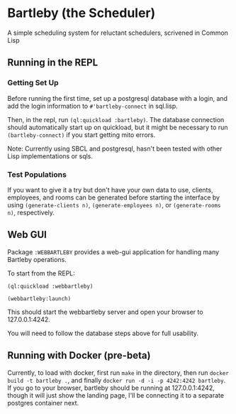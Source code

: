 # Bartleby (the Scheduler)

A simple scheduling system for reluctant schedulers, scrivened in Common Lisp

## Running in the REPL

### Getting Set Up
Before running the first time, set up a postgresql database with a login, and add the login information to ```#'bartleby-connect``` in sql.lisp. 

Then, in the repl, run ```(ql:quickload :bartleby)```.
The database connection should automatically start up on quickload, but it might be necessary to run ```(bartleby-connect)``` if you start getting mito errors.

Note: Currently using SBCL and postgresql, hasn't been tested with other Lisp implementations or sqls.



### Test Populations
If you want to give it a try but don't have your own data to use, clients, employees, and rooms can be generated before starting the interface by using ```(generate-clients n)```, ```(generate-employees n)```, or ```(generate-rooms n)```, respectively. 

## Web GUI

Package ```:WEBBARTLEBY``` provides a web-gui application for handling many Bartleby operations. 

To start from the REPL: 

```(ql:quickload :webbartleby)```

```(webbartleby:launch)```

This should start the webbartleby server and open your browser to 127.0.0.1:4242.

You will need to follow the database steps above for full usability.

## Running with Docker (pre-beta)

Currently, to load with docker, first run ```make``` in the directory, then run ```docker build -t bartleby .```, and finally ```docker run -d -i -p 4242:4242 bartleby```.
If you go to your browser, bartleby should be running at 127.0.0.1:4242, though it will just show the landing page, I'll be connecting it to a separate postgres container next.
